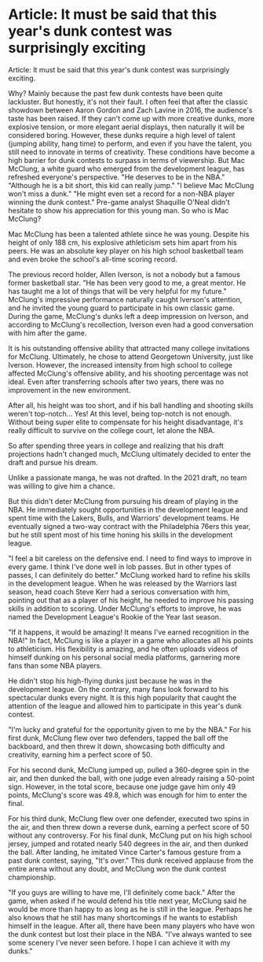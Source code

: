 # Article: It must be said that this year's dunk contest was surprisingly exciting 
 Article: It must be said that this year's dunk contest was surprisingly exciting.

Why? Mainly because the past few dunk contests have been quite lackluster. But honestly, it's not their fault. I often feel that after the classic showdown between Aaron Gordon and Zach Lavine in 2016, the audience's taste has been raised. If they can't come up with more creative dunks, more explosive tension, or more elegant aerial displays, then naturally it will be considered boring. However, these dunks require a high level of talent (jumping ability, hang time) to perform, and even if you have the talent, you still need to innovate in terms of creativity. These conditions have become a high barrier for dunk contests to surpass in terms of viewership. But Mac McClung, a white guard who emerged from the development league, has refreshed everyone's perspective. "He deserves to be in the NBA." "Although he is a bit short, this kid can really jump." "I believe Mac McClung won't miss a dunk." "He might even set a record for a non-NBA player winning the dunk contest." Pre-game analyst Shaquille O'Neal didn't hesitate to show his appreciation for this young man. So who is Mac McClung?

Mac McClung has been a talented athlete since he was young. Despite his height of only 188 cm, his explosive athleticism sets him apart from his peers. He was an absolute key player on his high school basketball team and even broke the school's all-time scoring record.

The previous record holder, Allen Iverson, is not a nobody but a famous former basketball star. "He has been very good to me, a great mentor. He has taught me a lot of things that will be very helpful for my future." McClung's impressive performance naturally caught Iverson's attention, and he invited the young guard to participate in his own classic game. During the game, McClung's dunks left a deep impression on Iverson, and according to McClung's recollection, Iverson even had a good conversation with him after the game.

It is his outstanding offensive ability that attracted many college invitations for McClung. Ultimately, he chose to attend Georgetown University, just like Iverson. However, the increased intensity from high school to college affected McClung's offensive ability, and his shooting percentage was not ideal. Even after transferring schools after two years, there was no improvement in the new environment.

After all, his height was too short, and if his ball handling and shooting skills weren't top-notch... Yes! At this level, being top-notch is not enough. Without being super elite to compensate for his height disadvantage, it's really difficult to survive on the college court, let alone the NBA.

So after spending three years in college and realizing that his draft projections hadn't changed much, McClung ultimately decided to enter the draft and pursue his dream.

Unlike a passionate manga, he was not drafted. In the 2021 draft, no team was willing to give him a chance.

But this didn't deter McClung from pursuing his dream of playing in the NBA. He immediately sought opportunities in the development league and spent time with the Lakers, Bulls, and Warriors' development teams. He eventually signed a two-way contract with the Philadelphia 76ers this year, but he still spent most of his time honing his skills in the development league.

"I feel a bit careless on the defensive end. I need to find ways to improve in every game. I think I've done well in lob passes. But in other types of passes, I can definitely do better." McClung worked hard to refine his skills in the development league. When he was released by the Warriors last season, head coach Steve Kerr had a serious conversation with him, pointing out that as a player of his height, he needed to improve his passing skills in addition to scoring. Under McClung's efforts to improve, he was named the Development League's Rookie of the Year last season.

"If it happens, it would be amazing! It means I've earned recognition in the NBA!" In fact, McClung is like a player in a game who allocates all his points to athleticism. His flexibility is amazing, and he often uploads videos of himself dunking on his personal social media platforms, garnering more fans than some NBA players.

He didn't stop his high-flying dunks just because he was in the development league. On the contrary, many fans look forward to his spectacular dunks every night. It is this high popularity that caught the attention of the league and allowed him to participate in this year's dunk contest.

"I'm lucky and grateful for the opportunity given to me by the NBA." For his first dunk, McClung flew over two defenders, tapped the ball off the backboard, and then threw it down, showcasing both difficulty and creativity, earning him a perfect score of 50.

For his second dunk, McClung jumped up, pulled a 360-degree spin in the air, and then dunked the ball, with one judge even already raising a 50-point sign. However, in the total score, because one judge gave him only 49 points, McClung's score was 49.8, which was enough for him to enter the final.

For his third dunk, McClung flew over one defender, executed two spins in the air, and then threw down a reverse dunk, earning a perfect score of 50 without any controversy. For his final dunk, McClung put on his high school jersey, jumped and rotated nearly 540 degrees in the air, and then dunked the ball. After landing, he imitated Vince Carter's famous gesture from a past dunk contest, saying, "It's over." This dunk received applause from the entire arena without any doubt, and McClung won the dunk contest championship.

"If you guys are willing to have me, I'll definitely come back." After the game, when asked if he would defend his title next year, McClung said he would be more than happy to as long as he is still in the league. Perhaps he also knows that he still has many shortcomings if he wants to establish himself in the league. After all, there have been many players who have won the dunk contest but lost their place in the NBA. "I've always wanted to see some scenery I've never seen before. I hope I can achieve it with my dunks."